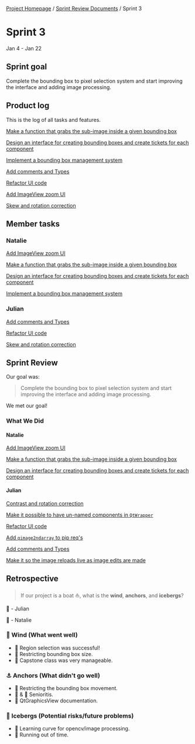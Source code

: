 [Project Homepage](../README.md) / [Sprint Review Documents](scrum/README.md) / Sprint 3

# Sprint 3
Jan 4 - Jan 22


## Sprint goal

Complete the bounding box to pixel selection system and start improving the interface and adding image processing.


## Product log

This is the log of all tasks and features. 

[Make a function that grabs the sub-image inside a given bounding box](https://www.notion.so/Make-a-function-that-grabs-the-sub-image-inside-a-given-bounding-box-9686fd9cc65f428281fff117e24c6e50)

[Design an interface for creating bounding boxes and create tickets for each component](https://www.notion.so/Design-an-interface-for-creating-bounding-boxes-and-create-tickets-for-each-component-63d8745befbf4645a3afa5e2c5a0845a)

[Implement a bounding box management system](https://www.notion.so/Implement-a-bounding-box-management-system-bf18fe2d6cbd4f30ad753877b073f1fa)

[Add comments and Types](https://www.notion.so/Add-comments-and-Types-0ddba1e65d5d4dfab5123e54ac6a49a0)

[Refactor UI code](https://www.notion.so/Refactor-UI-code-1b338f63f755437e8d7ca938a4dffad7)

[Add ImageView zoom UI](https://www.notion.so/Add-ImageView-zoom-UI-8de41373c1a24b93b855391b0061d296)

[Skew and rotation correction](https://www.notion.so/Skew-and-rotation-correction-86aa188ff9b643f386f5ac2fc6d8c8ca)


## Member tasks

### Natalie

[Add ImageView zoom UI](https://www.notion.so/Add-ImageView-zoom-UI-8de41373c1a24b93b855391b0061d296)

[Make a function that grabs the sub-image inside a given bounding box](https://www.notion.so/Make-a-function-that-grabs-the-sub-image-inside-a-given-bounding-box-9686fd9cc65f428281fff117e24c6e50)

[Design an interface for creating bounding boxes and create tickets for each component](https://www.notion.so/Design-an-interface-for-creating-bounding-boxes-and-create-tickets-for-each-component-63d8745befbf4645a3afa5e2c5a0845a)

[Implement a bounding box management system](https://www.notion.so/Implement-a-bounding-box-management-system-bf18fe2d6cbd4f30ad753877b073f1fa)

### Julian

[Add comments and Types](https://www.notion.so/Add-comments-and-Types-0ddba1e65d5d4dfab5123e54ac6a49a0)

[Refactor UI code](https://www.notion.so/Refactor-UI-code-1b338f63f755437e8d7ca938a4dffad7)

[Skew and rotation correction](https://www.notion.so/Skew-and-rotation-correction-86aa188ff9b643f386f5ac2fc6d8c8ca)


## Sprint Review

Our goal was:

> Complete the bounding box to pixel selection system and start improving the interface and adding image processing.

We met our goal!

### What We Did

#### Natalie

[Add ImageView zoom UI](https://www.notion.so/Add-ImageView-zoom-UI-8de41373c1a24b93b855391b0061d296)

[Make a function that grabs the sub-image inside a given bounding box](https://www.notion.so/Make-a-function-that-grabs-the-sub-image-inside-a-given-bounding-box-9686fd9cc65f428281fff117e24c6e50)

[Design an interface for creating bounding boxes and create tickets for each component](https://www.notion.so/Design-an-interface-for-creating-bounding-boxes-and-create-tickets-for-each-component-63d8745befbf4645a3afa5e2c5a0845a)


#### Julian


[Contrast and rotation correction](https://www.notion.so/Contrast-and-rotation-correction-86aa188ff9b643f386f5ac2fc6d8c8ca)

[Make it possible to have un-named components in `QtWrapper`](https://www.notion.so/Make-it-possible-to-have-un-named-components-in-QtWrapper-5ea24cd2a8d6490590774d5e46b6a0c4)

[Refactor UI code](https://www.notion.so/Refactor-UI-code-1b338f63f755437e8d7ca938a4dffad7)

[Add `qimage2ndarray` to pip req's](https://www.notion.so/Add-qimage2ndarray-to-pip-req-s-4656efa5ddd948d09621c4c8483f4e82)

[Add comments and Types](https://www.notion.so/Add-comments-and-Types-0ddba1e65d5d4dfab5123e54ac6a49a0)

[Make it so the image reloads live as image edits are made](https://www.notion.so/Make-it-so-the-image-reloads-live-as-image-edits-are-made-b3d64fa4ed114164875a02d37dd80c26)


## Retrospective

> If our project is a boat ⛵️, what is the **wind**, **anchors**, and **icebergs**?

🦄  - Julian

🐝  - Natalie

### 💨 Wind (What went well)

- 🐝 Region selection was successful!
- 🐝 Restricting bounding box size.
- 🦄 Capstone class was very manageable.

### ⚓️ Anchors (What didn't go well)

- 🐝 Restricting the bounding box movement.
- 🐝 & 🦄 Senioritis.
- 🦄 QtGraphicsView documentation.

### 🧊 Icebergs (Potential risks/future problems)

- 🐝 Learning curve for opencv/image processing.
- 🦄 Running out of time.

